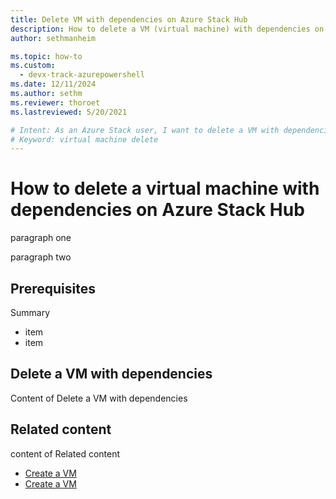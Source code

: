 ```yaml
---
title: Delete VM with dependencies on Azure Stack Hub 
description: How to delete a VM (virtual machine) with dependencies on Azure Stack Hub
author: sethmanheim

ms.topic: how-to
ms.custom:
  - devx-track-azurepowershell
ms.date: 12/11/2024
ms.author: sethm
ms.reviewer: thoroet
ms.lastreviewed: 5/20/2021

# Intent: As an Azure Stack user, I want to delete a VM with dependencies in Azure Stack Hub.
# Keyword: virtual machine delete
---
```


# How to delete a virtual machine with dependencies on Azure Stack Hub

paragraph one 

paragraph two


## Prerequisites

Summary

- item
- item

## Delete a VM with dependencies

Content of Delete a VM with dependencies

## Related content

content of Related content

- [Create a VM](deploy-foundational-patterns.md)
- [Create a VM](deploy-foundational-patterns.md)

